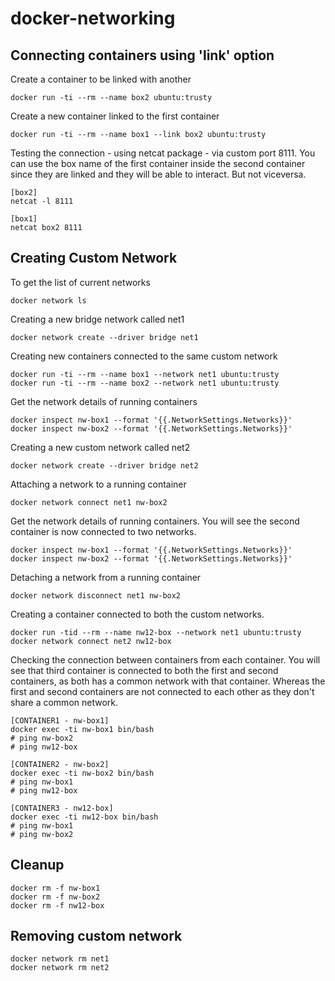# docker-networking

## Connecting containers using 'link' option

Create a container to be linked with another

```
docker run -ti --rm --name box2 ubuntu:trusty
```

Create a new container linked to the first container

```
docker run -ti --rm --name box1 --link box2 ubuntu:trusty
```

Testing the connection - using netcat package - via custom port 8111. You can use the box name of the first container inside the second container since they are linked and they will be able to interact. But not viceversa.
```
[box2]
netcat -l 8111

[box1]
netcat box2 8111
```


## Creating Custom Network

To get the list of current networks

```
docker network ls
```

Creating a new bridge network called net1

```
docker network create --driver bridge net1
```

Creating new containers connected to the same custom network

```
docker run -ti --rm --name box1 --network net1 ubuntu:trusty
docker run -ti --rm --name box2 --network net1 ubuntu:trusty
```

Get the network details of running containers

```
docker inspect nw-box1 --format '{{.NetworkSettings.Networks}}'
docker inspect nw-box2 --format '{{.NetworkSettings.Networks}}'
```

Creating a new custom network called net2

```
docker network create --driver bridge net2
```

Attaching a network to a running container

```
docker network connect net1 nw-box2
```

Get the network details of running containers. You will see the second container is now connected to two networks.

```
docker inspect nw-box1 --format '{{.NetworkSettings.Networks}}'
docker inspect nw-box2 --format '{{.NetworkSettings.Networks}}'
```

Detaching a network from a running container

```
docker network disconnect net1 nw-box2
```

Creating a container connected to both the custom networks.

```
docker run -tid --rm --name nw12-box --network net1 ubuntu:trusty
docker network connect net2 nw12-box
```

Checking the connection between containers from each container. You will see that third container is connected to both the first and second containers, as both has a common network with that container.  Whereas the first and second containers are not connected to each other as they don't share a common network.

```
[CONTAINER1 - nw-box1]
docker exec -ti nw-box1 bin/bash
# ping nw-box2
# ping nw12-box
```

```
[CONTAINER2 - nw-box2]
docker exec -ti nw-box2 bin/bash
# ping nw-box1
# ping nw12-box
```

```
[CONTAINER3 - nw12-box]
docker exec -ti nw12-box bin/bash
# ping nw-box1
# ping nw-box2
```

## Cleanup

```
docker rm -f nw-box1
docker rm -f nw-box2
docker rm -f nw12-box
```

## Removing custom network

```
docker network rm net1
docker network rm net2
```
